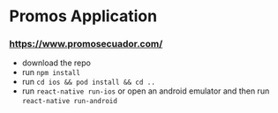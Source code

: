 # Promos Application
### https://www.promosecuador.com/

- download the repo
- run `npm install`
- run `cd ios && pod install && cd ..`
- run `react-native run-ios` or open an android emulator and then run `react-native run-android`
